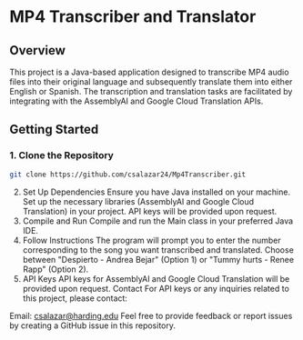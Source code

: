 # MP4 Transcriber and Translator

## Overview

This project is a Java-based application designed to transcribe MP4 audio files into their original language and subsequently translate them into either English or Spanish. The transcription and translation tasks are facilitated by integrating with the AssemblyAI and Google Cloud Translation APIs.

## Getting Started

### 1. Clone the Repository

```bash
git clone https://github.com/csalazar24/Mp4Transcriber.git
```

2. Set Up Dependencies
Ensure you have Java installed on your machine.
Set up the necessary libraries (AssemblyAI and Google Cloud Translation) in your project. API keys will be provided upon request.
3. Compile and Run
Compile and run the Main class in your preferred Java IDE.
4. Follow Instructions
The program will prompt you to enter the number corresponding to the song you want transcribed and translated.
Choose between "Despierto - Andrea Bejar" (Option 1) or "Tummy hurts - Renee Rapp" (Option 2).
5. API Keys
API keys for AssemblyAI and Google Cloud Translation will be provided upon request.
Contact
For API keys or any inquiries related to this project, please contact:

Email: csalazar@harding.edu
Feel free to provide feedback or report issues by creating a GitHub issue in this repository.

